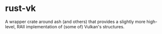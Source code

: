 # rust-vk
A wrapper crate around ash (and others) that provides a slightly more high-level, RAII implementation of (some of) Vulkan's structures.
